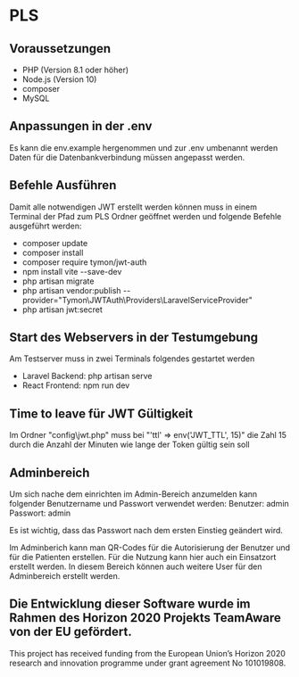 # PLS

## Voraussetzungen

-   PHP (Version 8.1 oder höher)
-   Node.js (Version 10)
-   composer
-   MySQL

## Anpassungen in der .env

Es kann die env.example hergenommen und zur .env umbenannt werden
Daten für die Datenbankverbindung müssen angepasst werden.

## Befehle Ausführen

Damit alle notwendigen JWT erstellt werden können muss in einem Terminal der Pfad zum PLS Ordner geöffnet werden und folgende Befehle ausgeführt werden:

-   composer update
-   composer install
-   composer require tymon/jwt-auth
-   npm install vite --save-dev
-   php artisan migrate
-   php artisan vendor:publish --provider="Tymon\JWTAuth\Providers\LaravelServiceProvider"
-   php artisan jwt:secret

## Start des Webservers in der Testumgebung

Am Testserver muss in zwei Terminals folgendes gestartet werden

-   Laravel Backend: php artisan serve
-   React Frontend: npm run dev

## Time to leave für JWT Gültigkeit

Im Ordner "config\jwt.php" muss bei "'ttl' => env('JWT_TTL', 15)" die Zahl 15 durch die Anzahl der Minuten wie lange der Token gültig sein soll

## Adminbereich

Um sich nache dem einrichten im Admin-Bereich anzumelden kann folgender Benutzername und Passwort verwendet werden:
Benutzer: admin
Passwort: admin

Es ist wichtig, dass das Passwort nach dem ersten Einstieg geändert wird.

Im Adminberich kann man QR-Codes für die Autorisierung der Benutzer und für die Patienten erstellen.
Für die Nutzung kann hier auch ein Einsatzort erstellt werden.
In diesem Bereich können auch weitere User für den Adminbereich erstellt werden.






## Die Entwicklung dieser Software wurde im Rahmen des Horizon 2020 Projekts TeamAware von der EU gefördert.

This project has received funding from the European Union’s Horizon 2020 research and innovation programme under grant agreement No 101019808.
